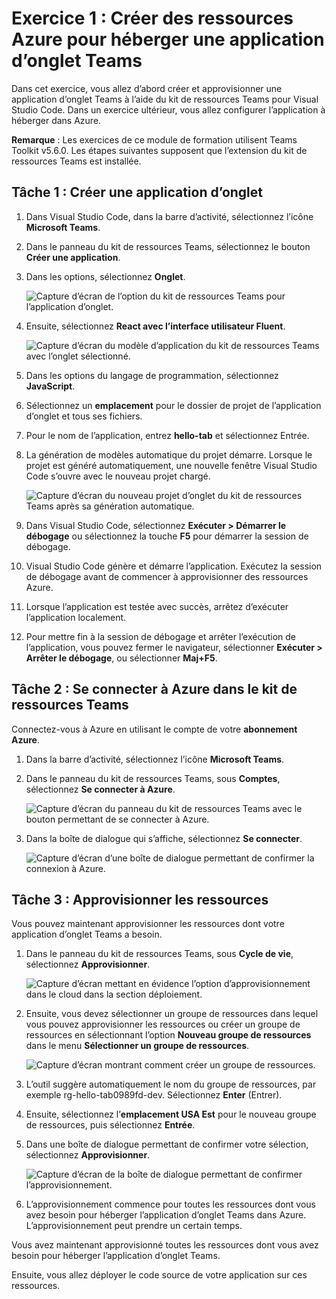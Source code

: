 # Exercice 1 : Créer des ressources Azure pour héberger une application d’onglet Teams

Dans cet exercice, vous allez d’abord créer et approvisionner une application d’onglet Teams à l’aide du kit de ressources Teams pour Visual Studio Code. Dans un exercice ultérieur, vous allez configurer l’application à héberger dans Azure.

**Remarque** :  Les exercices de ce module de formation utilisent Teams Toolkit v5.6.0. Les étapes suivantes supposent que l’extension du kit de ressources Teams est installée.

## Tâche 1 : Créer une application d’onglet

1. Dans Visual Studio Code, dans la barre d’activité, sélectionnez l’icône **Microsoft Teams**.

1. Dans le panneau du kit de ressources Teams, sélectionnez le bouton **Créer une application**.

1. Dans les options, sélectionnez **Onglet**.

    ![Capture d’écran de l’option du kit de ressources Teams pour l’application d’onglet.](../../media/create-teams-tab-app.png)

1. Ensuite, sélectionnez **React avec l’interface utilisateur Fluent**.

    ![Capture d’écran du modèle d’application du kit de ressources Teams avec l’onglet sélectionné.](../../media/create-teams-tab-react.png)

1. Dans les options du langage de programmation, sélectionnez **JavaScript**.

1. Sélectionnez un **emplacement** pour le dossier de projet de l’application d’onglet et tous ses fichiers.

1. Pour le nom de l’application, entrez **hello-tab** et sélectionnez Entrée.

1. La génération de modèles automatique du projet démarre. Lorsque le projet est généré automatiquement, une nouvelle fenêtre Visual Studio Code s’ouvre avec le nouveau projet chargé.

    ![Capture d’écran du nouveau projet d’onglet du kit de ressources Teams après sa génération automatique.](../../media/new-tab-project.png)

1. Dans Visual Studio Code, sélectionnez **Exécuter > Démarrer le débogage** ou sélectionnez la touche **F5** pour démarrer la session de débogage.

1. Visual Studio Code génère et démarre l’application. Exécutez la session de débogage avant de commencer à approvisionner des ressources Azure.

1. Lorsque l’application est testée avec succès, arrêtez d’exécuter l’application localement.

1. Pour mettre fin à la session de débogage et arrêter l’exécution de l’application, vous pouvez fermer le navigateur, sélectionner **Exécuter > Arrêter le débogage**, ou sélectionner **Maj+F5**.

## Tâche 2 : Se connecter à Azure dans le kit de ressources Teams

Connectez-vous à Azure en utilisant le compte de votre **abonnement Azure**.

1. Dans la barre d’activité, sélectionnez l’icône **Microsoft Teams**.

1. Dans le panneau du kit de ressources Teams, sous **Comptes**, sélectionnez **Se connecter à Azure**.

    ![Capture d’écran du panneau du kit de ressources Teams avec le bouton permettant de se connecter à Azure.](../../media/sign-into-azure.png)

1. Dans la boîte de dialogue qui s’affiche, sélectionnez **Se connecter**.

    ![Capture d’écran d’une boîte de dialogue permettant de confirmer la connexion à Azure.](../../media/sign-into-azure-alert.png)

## Tâche 3 : Approvisionner les ressources

Vous pouvez maintenant approvisionner les ressources dont votre application d’onglet Teams a besoin.

1. Dans le panneau du kit de ressources Teams, sous **Cycle de vie**, sélectionnez **Approvisionner**.

    ![Capture d’écran mettant en évidence l’option d’approvisionnement dans le cloud dans la section déploiement.](../../media/provision-start.png)

1. Ensuite, vous devez sélectionner un groupe de ressources dans lequel vous pouvez approvisionner les ressources ou créer un groupe de ressources en sélectionnant l’option **Nouveau groupe de ressources** dans le menu **Sélectionner un groupe de ressources**.

    ![Capture d’écran montrant comment créer un groupe de ressources.](../../media/resource-group.png)

1. L’outil suggère automatiquement le nom du groupe de ressources, par exemple rg-hello-tab0989fd-dev. Sélectionnez **Enter** (Entrer).

1. Ensuite, sélectionnez l’**emplacement USA Est** pour le nouveau groupe de ressources, puis sélectionnez **Entrée**.

1. Dans une boîte de dialogue permettant de confirmer votre sélection, sélectionnez **Approvisionner**.

    ![Capture d’écran de la boîte de dialogue permettant de confirmer l’approvisionnement.](../../media/provision-confirm.png)

1. L’approvisionnement commence pour toutes les ressources dont vous avez besoin pour héberger l’application d’onglet Teams dans Azure. L’approvisionnement peut prendre un certain temps.

Vous avez maintenant approvisionné toutes les ressources dont vous avez besoin pour héberger l’application d’onglet Teams.

Ensuite, vous allez déployer le code source de votre application sur ces ressources.
